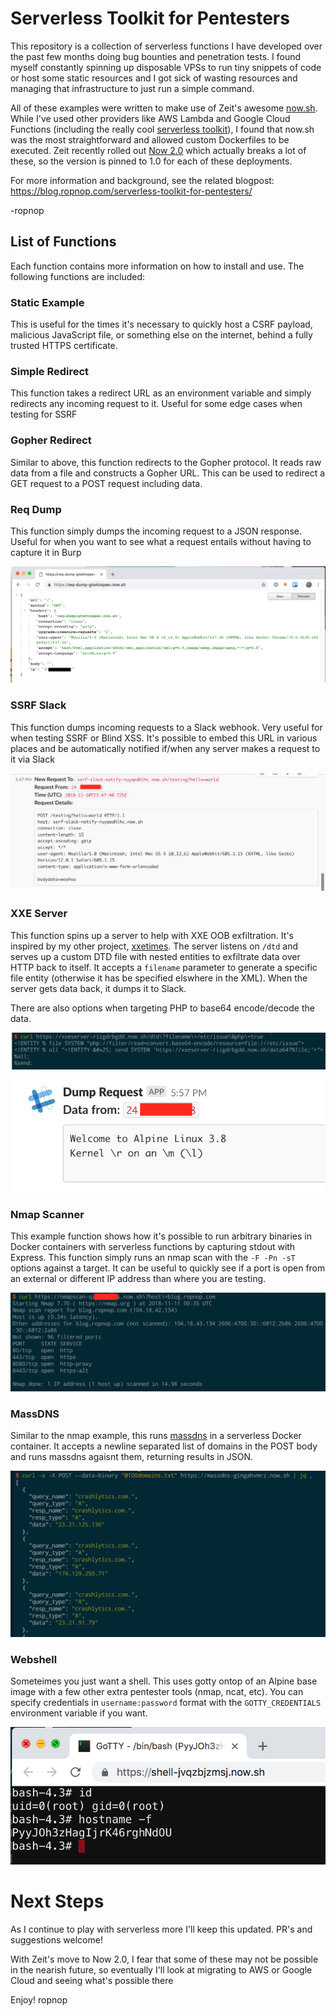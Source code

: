 # Serverless Toolkit for Pentesters
This repository is a collection of serverless functions I have developed over the past few months doing bug bounties and penetration tests. I found myself constantly spinning up disposable VPSs to run tiny snippets of code or host some static resources and I got sick of wasting resources and managing that infrastructure to just run a simple command.

All of these examples were written to make use of Zeit's awesome [now.sh](https://zeit.co/now). While I've used other providers like AWS Lambda and Google Cloud Functions (including the really cool [serverless toolkit](https://serverless.com/)), I found that now.sh was the most straightforward and allowed custom Dockerfiles to be executed. Zeit recently rolled out [Now 2.0](https://zeit.co/blog/now-2) which actually breaks a lot of these, so the version is pinned to 1.0 for each of these deployments.

For more information and background, see the related blogpost: https://blog.ropnop.com/serverless-toolkit-for-pentesters/

-ropnop

## List of Functions
Each function contains more information on how to install and use. The following functions are included:

### Static Example
This is useful for the times it's necessary to quickly host a CSRF payload, malicious JavaScript file, or something else on the internet, behind a fully trusted HTTPS certificate.

### Simple Redirect
This function takes a redirect URL as an environment variable and simply redirects any incoming request to it. Useful for some edge cases when testing for SSRF

### Gopher Redirect
Similar to above, this function redirects to the Gopher protocol. It reads raw data from a file and constructs a Gopher URL. This can be used to redirect a GET request to a POST request including data.

### Req Dump
This function simply dumps the incoming request to a JSON response. Useful for when you want to see what a request entails without having to capture it in Burp

![req_dump](./imgs/req_dump.png)

### SSRF Slack
This function dumps incoming requests to a Slack webhook. Very useful for when testing SSRF or Blind XSS. It's possible to embed this URL in various places and be automatically notified if/when any server makes a request to it via Slack

![ssrf_notify_get](./imgs/ssrf_notify_post.png)

### XXE Server
This function spins up a server to help with XXE OOB exfiltration. It's inspired by my other project, [xxetimes](https://github.com/ropnop/xxetimes). The server listens on `/dtd` and serves up a custom DTD file with nested entities to exfiltrate data over HTTP back to itself. It accepts a `filename` parameter to generate a specific file entity (otherwise it has be specified elswhere in the XML). When the server gets data back, it dumps it to Slack.

There are also options when targeting PHP to base64 encode/decode the data.

![xxe_server_dtd](./imgs/xxeserver_get_dtd.png)

![xxe_server_data](./imgs/xxeserver_data.png)

### Nmap Scanner
This example function shows how it's possible to run arbitrary binaries in Docker containers with serverless functions by capturing stdout with Express. This function simply runs an nmap scan with the `-F -Pn -sT` options against a target. It can be useful to quickly see if a port is open from an external or different IP address than where you are testing.

![nmap_serverless](./imgs/nmap_serverless.png)

### MassDNS
Similar to the nmap example, this runs [massdns](https://github.com/blechschmidt/massdns) in a serverless Docker container. It accepts a newline separated list of domains in the POST body and runs massdns agaisnt them, returning results in JSON.

![massdns_serverless](./imgs/massdns_serverless.png)

### Webshell
Someteimes you just want a shell. This uses gotty ontop of an Alpine base image with a few other extra pentester tools (nmap, ncat, etc). You can specify credentials in `username:password` format with the `GOTTY_CREDENTIALS` environment variable if you want.

![gotty](./imgs/gotty.png)


# Next Steps
As I continue to play with serverless more I'll keep this updated. PR's and suggestions welcome!

With Zeit's move to Now 2.0, I fear that some of these may not be possible in the nearish future, so eventually I'll look at migrating to AWS or Google Cloud and seeing what's possible there

Enjoy!
ropnop


